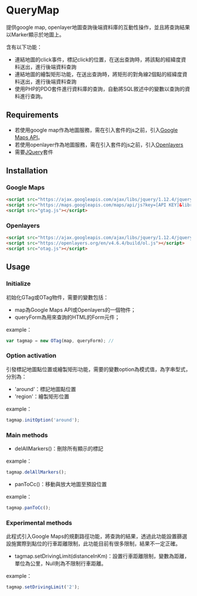 # QueryMap

提供google map, openlayer地圖查詢後端資料庫的互動性操作，並且將查詢結果以Marker顯示於地圖上。

含有以下功能：
* 連結地圖的click事件，標記click的位置，在送出查詢時，將該點的經緯度資料送出，進行後端資料查詢
* 連結地圖的繪製矩形功能，在送出查詢時，將矩形的對角線2個點的經緯度資料送出，進行後端資料查詢
* 使用PHP的PDO套件進行資料庫的查詢，自動將SQL敘述中的變數以查詢的資料進行查詢。

## Requirements

* 若使用google map作為地圖服務，需在引入套件的js之前，引入[Google Maps API](https://developers.google.com/maps/)。
* 若使用openlayer作為地圖服務，需在引入套件的js之前，引入[Openlayers](https://openlayers.org/)
* 需要[JQuery](https://jquery.com/)套件

## Installation

### Google Maps

```html
<script src="https://ajax.googleapis.com/ajax/libs/jquery/1.12.4/jquery.min.js"></script>
<script src="https://maps.googleapis.com/maps/api/js?key=[API KEY]&libraries=drawing,geometry&sensor=false"></script>
<script src="gtag.js"></script>
```

### Openlayers

```html
<script src="https://ajax.googleapis.com/ajax/libs/jquery/1.12.4/jquery.min.js"></script>
<script src="https://openlayers.org/en/v4.6.4/build/ol.js"></script>
<script src="otag.js"></script>
```

## Usage

### Initialize

初始化GTag或OTag物件，需要的變數包括：
* map為Google Maps API或Openlayers的一個物件；
* queryForm為用來查詢的HTML的Form元件；

example：
```js
var tagmap = new OTag(map, queryForm); // 
```

### Option activation

引發標記地圖點位置或繪製矩形功能，需要的變數option為模式值，為字串型式，分別為：
* 'around'：標記地圖點位置
* 'region'：繪製矩形位置

example：
```js
tagmap.initOption('around');
```

### Main methods

* delAllMarkers()：刪除所有顯示的標記

example：
```js
tagmap.delAllMarkers();
```
* panToCc()：移動與放大地圖至預設位置

example：
```js
tagmap.panToCc();
```

### Experimental methods
此程式引入Google Maps的規劃路徑功能，將查詢的結果，透過此功能設置篩選設施實際到點位的行車距離限制，此功能目前有很多限制，結果不一定正確。

* tagmap.setDrivingLimit(distanceInKm)：設置行車距離限制，變數為距離，單位為公里，Null則為不限制行車距離。

example：
```js
tagmap.setDrivingLimit('2');
```

